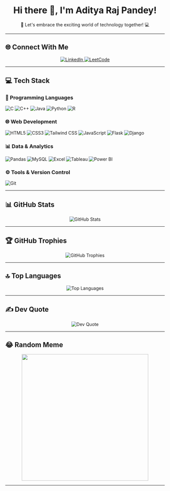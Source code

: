 <h1 align="center">Hi there 👋, I'm Aditya Raj Pandey!</h1>

<p align="center">🚀 Let's embrace the exciting world of technology together! 💻</p>

---

## 🌐 Connect With Me

<p align="center">
  <a href="https://www.linkedin.com/in/adityarajpandey067/">
    <img src="https://img.shields.io/badge/-LinkedIn-blue?logo=linkedin" alt="LinkedIn">
  </a>
  <a href="https://leetcode.com/u/adityaraj_067/">
    <img src="https://img.shields.io/badge/-LeetCode-FFA116?logo=leetcode" alt="LeetCode">
  </a>
</p>

---

## 💻 Tech Stack

### 🧠 Programming Languages
![C](https://img.shields.io/badge/-C-00599C?logo=c)
![C++](https://img.shields.io/badge/-C++-00599C?logo=c%2B%2B)
![Java](https://img.shields.io/badge/-Java-007396?logo=java)
![Python](https://img.shields.io/badge/-Python-3776AB?logo=python)
![R](https://img.shields.io/badge/-R-276DC3?logo=r)

### 🌐 Web Development
![HTML5](https://img.shields.io/badge/-HTML5-E34F26?logo=html5)
![CSS3](https://img.shields.io/badge/-CSS3-1572B6?logo=css3)
![Tailwind CSS](https://img.shields.io/badge/-TailwindCSS-06B6D4?logo=tailwindcss)
![JavaScript](https://img.shields.io/badge/-JavaScript-F7DF1E?logo=javascript)
![Flask](https://img.shields.io/badge/-Flask-000000?logo=flask)
![Django](https://img.shields.io/badge/-Django-092E20?logo=django)

### 📊 Data & Analytics
![Pandas](https://img.shields.io/badge/-Pandas-150458?logo=pandas)
![MySQL](https://img.shields.io/badge/-MySQL-4479A1?logo=mysql)
![Excel](https://img.shields.io/badge/-Excel-217346?logo=microsoft-excel)
![Tableau](https://img.shields.io/badge/-Tableau-E97627?logo=tableau)
![Power BI](https://img.shields.io/badge/-Power%20BI-F2C811?logo=powerbi)

### ⚙️ Tools & Version Control
![Git](https://img.shields.io/badge/-Git-F05032?logo=git)

---

## 📊 GitHub Stats

<p align="center">
  <img src="https://github-readme-stats.vercel.app/api?username=Adityaraj067&show_icons=true&theme=tokyonight" alt="GitHub Stats" />
</p>

---

## 🏆 GitHub Trophies

<p align="center">
  <img src="https://github-profile-trophy.vercel.app/?username=Adityaraj067&theme=algolia" alt="GitHub Trophies" />
</p>

---

## 🔝 Top Languages

<p align="center">
  <img src="https://github-readme-stats.vercel.app/api/top-langs/?username=Adityaraj067&layout=compact&theme=tokyonight" alt="Top Languages" />
</p>

---

## ✍️ Dev Quote

<p align="center">
  <img src="https://quotes-github-readme.vercel.app/api?type=horizontal&theme=radical" alt="Dev Quote" />
</p>

---

## 😂 Random Meme

<p align="center">
  <img src="https://random-memer.herokuapp.com/" width="400px"/>
</p>

---
